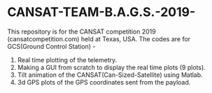 # CANSAT-TEAM-B.A.G.S.-2019-
This repository is for the CANSAT competition 2019 (cansatcompetition.com) held at Texas, USA. 
The codes are for GCS(Ground Control Station) - 
  1. Real time plotting of the telemetry.
  2. Making a GUI from scratch to display the real time plots (9 plots).
  3. Tilt animation of the CANSAT(Can-Sized-Satellite) using Matlab.
  4. 3d GPS plots of the GPS coordinates sent from the payload.
